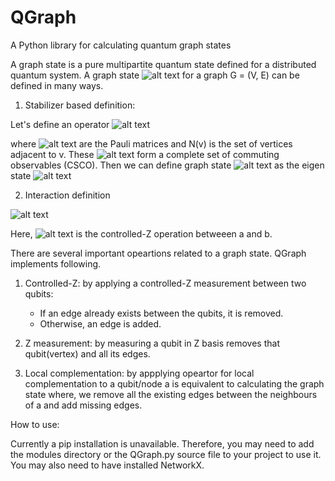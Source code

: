 # QGraph
A Python library for calculating quantum graph states

A graph state is a pure multipartite quantum state defined for a distributed quantum system.
A graph state ![alt text][graph-state] for a graph G = (V, E) can be defined in many ways.

[graph-state]:https://wikimedia.org/api/rest_v1/media/math/render/svg/400c00a32208beba543bbd67fdb9d01edcfd1918

1. Stabilizer based definition:

Let's define an operator
![alt text](https://wikimedia.org/api/rest_v1/media/math/render/svg/17d5b8a474504396d2b54da0790e15bf9f6f95f7)

where ![alt text](https://wikimedia.org/api/rest_v1/media/math/render/svg/081d5c8414c5ff43d1f73fb79f98fc35af073ed0) are the Pauli matrices and N(v) is the set of vertices adjacent to v.
These ![alt text](https://wikimedia.org/api/rest_v1/media/math/render/svg/92feed1a3e76a5a2bf8233f7376f6ddb932807f3) form a complete set of commuting observables (CSCO). Then we can define graph state ![alt text][graph-state] as the eigen state ![alt text](https://wikimedia.org/api/rest_v1/media/math/render/svg/565ab2a736812d2720cd19246e95133aae9d217b)



2. Interaction definition

![alt text][interaction-def]

[interaction-def]: https://wikimedia.org/api/rest_v1/media/math/render/svg/ae08752ea63fa096226bdd346e3b420069fd452e

Here, ![alt text](https://wikimedia.org/api/rest_v1/media/math/render/svg/a0047d653fc3fdb5a9f3831541747312e4841fd7) is the controlled-Z operation betweeen a and b. 

There are several important opeartions related to a graph state.
QGraph implements following.
1. Controlled-Z: by applying a controlled-Z measurement between two qubits:
      * If an edge already exists between the qubits, it is removed.
      * Otherwise, an edge is added.
	
2. Z measurement: by measuring a qubit in Z basis removes that qubit(vertex) and all its edges.

3. Local complementation: by appplying opeartor for local complementation to a qubit/node a is equivalent to calculating the graph state where, we remove all the existing edges between the neighbours of a and add missing edges. 



How to use:

Currently a pip installation is unavailable. Therefore, you may need to add the modules directory or the QGraph.py source file to your project to use it. You may also need to have installed NetworkX.


